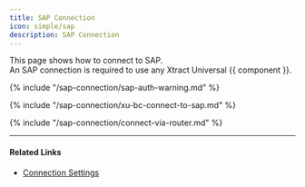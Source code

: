 ```yaml
---
title: SAP Connection
icon: simple/sap
description: SAP Connection
---
```


This page shows how to connect to SAP.<br>
An SAP connection is required to use any Xtract Universal {{ component }}.


{% include "/sap-connection/sap-auth-warning.md" %}

{% include "/sap-connection/xu-bc-connect-to-sap.md" %}

{% include "/sap-connection/connect-via-router.md" %}

*****
#### Related Links
- [Connection Settings](settings.md)